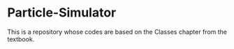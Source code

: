 # Particle-Simulator
This is a repository whose codes are based on the Classes chapter from the textbook.
